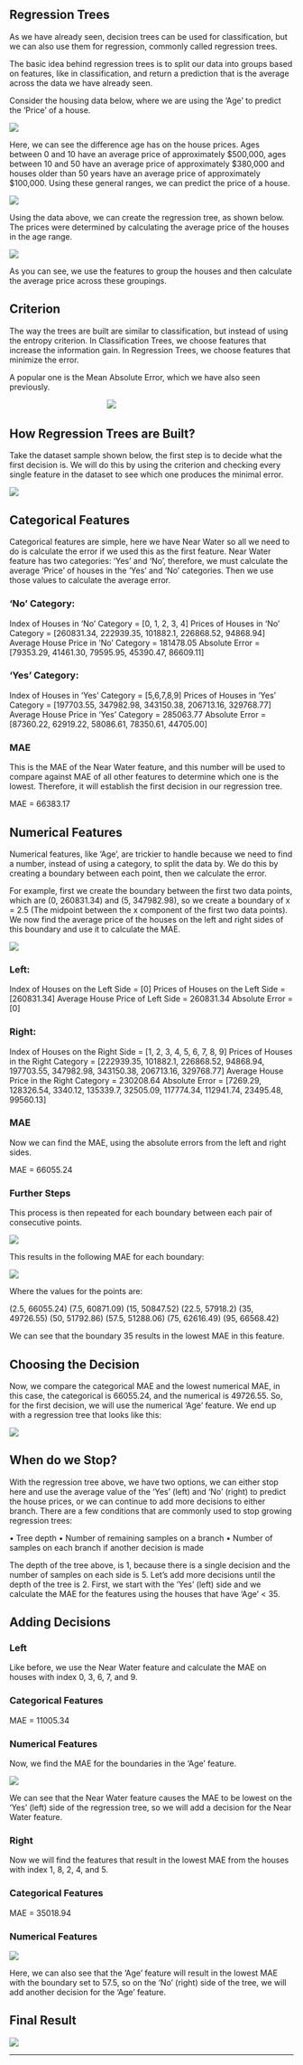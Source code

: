 ## Regression Trees

As we have already seen, decision trees can be used for classification, but we can also use them for regression, commonly called regression trees.

The basic idea behind regression trees is to split our data into groups based on features, like in classification, and return a prediction that is the average across the data we have already seen.

Consider the housing data below, where we are using the ‘Age’ to predict the ‘Price’ of a house.

![](https://d3c33hcgiwev3.cloudfront.net/imageAssetProxy.v1/wFQ7z7rdQ1aUO8-63WNWXQ_47a05259a036469ebdd262ca669e9af1_image001.png?expiry=1677801600000&hmac=5s0PxtOeI83-J9OFrJ2QokkJ_TRlqo2aCwzJiKJtHbM)

Here, we can see the difference age has on the house prices. Ages between 0 and 10 have an average price of approximately $500,000, ages between 10 and 50 have an average price of approximately $380,000 and houses older than 50 years have an average price of approximately $100,000. Using these general ranges, we can predict the price of a house.

![](https://d3c33hcgiwev3.cloudfront.net/imageAssetProxy.v1/6w9F__-yRYaPRf__smWGGA_5c92e4cb24494b679947474912ba6df1_image002.png?expiry=1677801600000&hmac=9RXv60pG8qDMmMZ0n1em0sv-ajVBvVV1RmiBejquTZM)

Using the data above, we can create the regression tree, as shown below. The prices were determined by calculating the average price of the houses in the age range.

![](https://d3c33hcgiwev3.cloudfront.net/imageAssetProxy.v1/blVYMSJdS-iVWDEiXWvofw_0e4d4fa2159b4037a47a174d9bd3f8f1_image003.png?expiry=1677801600000&hmac=1vMnNdzHGuclbv9ATzI7ySNRBIjxZKplKMuhCBhH8Cs)

As you can see, we use the features to group the houses and then calculate the average price across these groupings.

## **Criterion**

The way the trees are built are similar to classification, but instead of using the entropy criterion. In Classification Trees, we choose features that increase the information gain. In Regression Trees, we choose features that minimize the error.

A popular one is the Mean Absolute Error, which we have also seen previously.

                                            ![](https://33333.cdn.cke-cs.com/kSW7V9NHUXugvhoQeFaf/images/0183bee8f8a457ec1d35e7ef7cb0c451d7fbe87056aff8cf.png)

## **How Regression Trees are Built?**

Take the dataset sample shown below, the first step is to decide what the first decision is. We will do this by using the criterion and checking every single feature in the dataset to see which one produces the minimal error.

![](https://d3c33hcgiwev3.cloudfront.net/imageAssetProxy.v1/aAggxRhNTfyIIMUYTS38_Q_147311cc36a04061b0c8e211a3f92ff1_image006.png?expiry=1677801600000&hmac=lNCjQPfenyeBDEUCp6dqcMYz0LaEN4l6p4FQjlyHMQU)

## **Categorical Features**

Categorical features are simple, here we have Near Water so all we need to do is calculate the error if we used this as the first feature. Near Water feature has two categories: ‘Yes’ and ‘No’, therefore, we must calculate the average ‘Price’ of houses in the ‘Yes’ and ‘No’ categories. Then we use those values to calculate the average error.

### **‘No’ Category:**

Index of Houses in ‘No’ Category = \[0, 1, 2, 3, 4\] Prices of Houses in ‘No’ Category = \[260831.34, 222939.35, 101882.1, 226868.52, 94868.94\] Average House Price in ‘No’ Category = 181478.05 Absolute Error = \[79353.29, 41461.30, 79595.95, 45390.47, 86609.11\]

### **‘Yes’ Category:**

Index of Houses in ‘Yes’ Category = \[5,6,7,8,9\] Prices of Houses in ‘Yes’ Category = \[197703.55, 347982.98, 343150.38, 206713.16, 329768.77\] Average House Price in ‘Yes’ Category = 285063.77 Absolute Error = \[87360.22, 62919.22, 58086.61, 78350.61, 44705.00\]

### **MAE**

This is the MAE of the Near Water feature, and this number will be used to compare against MAE of all other features to determine which one is the lowest. Therefore, it will establish the first decision in our regression tree.

MAE = 66383.17

## **Numerical Features**

Numerical features, like ‘Age’, are trickier to handle because we need to find a number, instead of using a category, to split the data by. We do this by creating a boundary between each point, then we calculate the error.

For example, first we create the boundary between the first two data points, which are (0, 260831.34) and (5, 347982.98), so we create a boundary of x = 2.5 (The midpoint between the x component of the first two data points). We now find the average price of the houses on the left and right sides of this boundary and use it to calculate the MAE.

![](https://d3c33hcgiwev3.cloudfront.net/imageAssetProxy.v1/2ZbQVjP2SjCW0FYz9oowgA_7f1075ff6d71438cbe267ff95a678bf1_image007.png?expiry=1677801600000&hmac=8drAjs22LqXe-hoGL9Wiad2RrmJxOf6yEEDXegN5mPg)

### **Left:**

Index of Houses on the Left Side = \[0\] Prices of Houses on the Left Side = \[260831.34\] Average House Price of Left Side = 260831.34 Absolute Error = \[0\]

### **Right:**

Index of Houses on the Right Side = \[1, 2, 3, 4, 5, 6, 7, 8, 9\] Prices of Houses in the Right Category = \[222939.35, 101882.1, 226868.52, 94868.94, 197703.55, 347982.98, 343150.38, 206713.16, 329768.77\] Average House Price in the Right Category = 230208.64 Absolute Error = \[7269.29, 128326.54, 3340.12, 135339.7, 32505.09, 117774.34, 112941.74, 23495.48, 99560.13\]

### **MAE**

Now we can find the MAE, using the absolute errors from the left and right sides.

MAE = 66055.24

### **Further Steps**

This process is then repeated for each boundary between each pair of consecutive points.

![](https://d3c33hcgiwev3.cloudfront.net/imageAssetProxy.v1/bdN5rzBkRxSTea8wZBcUOA_2ca24feedfac41df96359b36a03acdf1_image008.png?expiry=1677801600000&hmac=R8r4K44Aenwqdwkpsvrco2PbqznBL15jZh9ovxwV0U4)

This results in the following MAE for each boundary:

![](https://d3c33hcgiwev3.cloudfront.net/imageAssetProxy.v1/aI1jp7RCRGuNY6e0QiRr3w_840da64665fd47f19e6fe00ce1ef6af1_image009.png?expiry=1677801600000&hmac=zP_o2nIc8HZUstPt_hcZ4TXF69g2G_f-mGgPUCrIZlc)

Where the values for the points are:

(2.5, 66055.24) (7.5, 60871.09) (15, 50847.52) (22.5, 57918.2) (35, 49726.55) (50, 51792.86) (57.5, 51288.06) (75, 62616.49) (95, 66568.42)

We can see that the boundary 35 results in the lowest MAE in this feature.

## **Choosing the Decision**

Now, we compare the categorical MAE and the lowest numerical MAE, in this case, the categorical is 66055.24, and the numerical is 49726.55. So, for the first decision, we will use the numerical ‘Age’ feature. We end up with a regression tree that looks like this:

![](https://d3c33hcgiwev3.cloudfront.net/imageAssetProxy.v1/0LIZQg7VQoqyGUIO1fKKfA_f24263d5e1e14fac8a0b34dde1d018f1_image010.png?expiry=1677801600000&hmac=Yvj2xSkw80cUcxLmR75f0GF1ODcoYynYrjMkbpLG460)

## **When do we Stop?**

With the regression tree above, we have two options, we can either stop here and use the average value of the ‘Yes’ (left) and ‘No’ (right) to predict the house prices, or we can continue to add more decisions to either branch. There are a few conditions that are commonly used to stop growing regression trees:

• Tree depth • Number of remaining samples on a branch • Number of samples on each branch if another decision is made

The depth of the tree above, is 1, because there is a single decision and the number of samples on each side is 5. Let’s add more decisions until the depth of the tree is 2. First, we start with the ‘Yes’ (left) side and we calculate the MAE for the features using the houses that have ‘Age’ \< 35.

## **Adding Decisions**

### **Left**

Like before, we use the Near Water feature and calculate the MAE on houses with index 0, 3, 6, 7, and 9.

### **Categorical Features**

MAE = 11005.34

### **Numerical Features**

Now, we find the MAE for the boundaries in the ‘Age’ feature.

![](https://d3c33hcgiwev3.cloudfront.net/imageAssetProxy.v1/PCMuGvmEQ4mjLhr5hKOJTQ_ac28f321feeb4a95b6824444582665f1_image011.png?expiry=1677801600000&hmac=j1NWkp6Rbg3Xcslp2p2GYkjrjJpT61cyNwUZwrgYj1E)

We can see that the Near Water feature causes the MAE to be lowest on the ‘Yes’ (left) side of the regression tree, so we will add a decision for the Near Water feature.

### **Right**

Now we will find the features that result in the lowest MAE from the houses with index 1, 8, 2, 4, and 5.

### **Categorical Features**

MAE = 35018.94

### **Numerical Features**

![](https://d3c33hcgiwev3.cloudfront.net/imageAssetProxy.v1/AsMp5OGWQo-DKeThlmKPgQ_64884d12bb834ce5b893ee1acf59aef1_image012.png?expiry=1677801600000&hmac=aszFHw7kZ5ZCEUrEpC_jb0RFJDDMrzPiY5SnEOyVMqY)

Here, we can also see that the ‘Age’ feature will result in the lowest MAE with the boundary set to 57.5, so on the ‘No’ (right) side of the tree, we will add another decision for the ‘Age’ feature.

## **Final Result**

![](https://d3c33hcgiwev3.cloudfront.net/imageAssetProxy.v1/0c572bDITRSOe9mwyL0UfA_3ad1d65e6505446fabf21569e3b041f1_image013.png?expiry=1677801600000&hmac=2lhCoWbAo-parlYX70ZH-SA_EEdFSaiVI7TLuo4iO7A)

---
